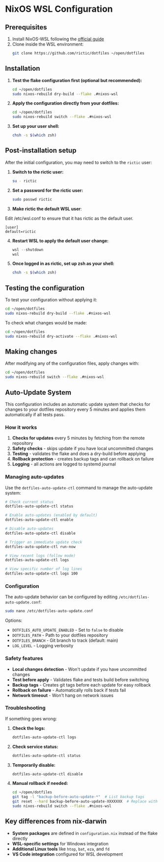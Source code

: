 # NixOS WSL Configuration

## Prerequisites

1. Install NixOS-WSL following the [official guide](https://github.com/nix-community/NixOS-WSL)
2. Clone inside the WSL environment:
   ```bash
   git clone https://github.com/rictic/dotfiles ~/open/dotfiles
   ```

## Installation

1. **Test the flake configuration first (optional but recommended):**
   ```bash
   cd ~/open/dotfiles
   sudo nixos-rebuild dry-build --flake .#nixos-wsl
   ```

2. **Apply the configuration directly from your dotfiles:**
   ```bash
   cd ~/open/dotfiles
   sudo nixos-rebuild switch --flake .#nixos-wsl
   ```

3. **Set up your user shell:**
   ```bash
   chsh -s $(which zsh)
   ```

## Post-installation setup

After the initial configuration, you may need to switch to the `rictic` user:

1. **Switch to the rictic user:**
   ```bash
   su - rictic
   ```

2. **Set a password for the rictic user:**
   ```bash
   sudo passwd rictic
   ```

3. **Make rictic the default WSL user**:

Edit /etc/wsl.conf to ensure that it has rictic as the default user.

   ```
   [user]
   default=rictic
   ```

4. **Restart WSL to apply the default user change:**
   ```powershell
   wsl --shutdown
   wsl
   ```

5. **Once logged in as rictic, set up zsh as your shell:**
   ```bash
   chsh -s $(which zsh)
   ```

## Testing the configuration

To test your configuration without applying it:
```bash
cd ~/open/dotfiles
sudo nixos-rebuild dry-build --flake .#nixos-wsl
```

To check what changes would be made:
```bash
cd ~/open/dotfiles
sudo nixos-rebuild dry-activate --flake .#nixos-wsl
```

## Making changes

After modifying any of the configuration files, apply changes with:
```bash
cd ~/open/dotfiles
sudo nixos-rebuild switch --flake .#nixos-wsl
```

## Auto-Update System

This configuration includes an automatic update system that checks for changes to your dotfiles repository every 5 minutes and applies them automatically if all tests pass.

### How it works

1. **Checks for updates** every 5 minutes by fetching from the remote repository
2. **Safety checks** - skips update if you have local uncommitted changes
3. **Testing** - validates the flake and does a dry-build before applying
4. **Rollback protection** - creates backup tags and can rollback on failure
5. **Logging** - all actions are logged to systemd journal

### Managing auto-updates

Use the `dotfiles-auto-update-ctl` command to manage the auto-update system:

```bash
# Check current status
dotfiles-auto-update-ctl status

# Enable auto-updates (enabled by default)
dotfiles-auto-update-ctl enable

# Disable auto-updates
dotfiles-auto-update-ctl disable

# Trigger an immediate update check
dotfiles-auto-update-ctl run-now

# View recent logs (follow mode)
dotfiles-auto-update-ctl logs

# View specific number of log lines
dotfiles-auto-update-ctl logs 100
```

### Configuration

The auto-update behavior can be configured by editing `/etc/dotfiles-auto-update.conf`:

```bash
sudo nano /etc/dotfiles-auto-update.conf
```

Options:
- `DOTFILES_AUTO_UPDATE_ENABLED` - Set to `false` to disable
- `DOTFILES_PATH` - Path to your dotfiles repository
- `DOTFILES_BRANCH` - Git branch to track (default: main)
- `LOG_LEVEL` - Logging verbosity

### Safety features

- **Local changes detection** - Won't update if you have uncommitted changes
- **Test before apply** - Validates flake and tests build before switching
- **Backup tags** - Creates git tags before each update for easy rollback
- **Rollback on failure** - Automatically rolls back if tests fail
- **Network timeout** - Won't hang on network issues

### Troubleshooting

If something goes wrong:

1. **Check the logs:**
   ```bash
   dotfiles-auto-update-ctl logs
   ```

2. **Check service status:**
   ```bash
   dotfiles-auto-update-ctl status
   ```

3. **Temporarily disable:**
   ```bash
   dotfiles-auto-update-ctl disable
   ```

4. **Manual rollback if needed:**
   ```bash
   cd ~/open/dotfiles
   git tag -l "backup-before-auto-update-*"  # List backup tags
   git reset --hard backup-before-auto-update-XXXXXXX  # Replace with actual tag
   sudo nixos-rebuild switch --flake .#nixos-wsl
   ```

## Key differences from nix-darwin

- **System packages** are defined in `configuration.nix` instead of the flake directly
- **WSL-specific settings** for Windows integration
- **Additional Linux tools** like `htop`, `bat`, `eza`, and `fd`
- **VS Code integration** configured for WSL development
